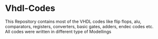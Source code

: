 # Vhdl-Codes
This Repository contains most of the VHDL codes like flip flops, alu, comparators, registers, converters, basic gates, adders, endec codes etc. All codes were written in different type of Modellings
